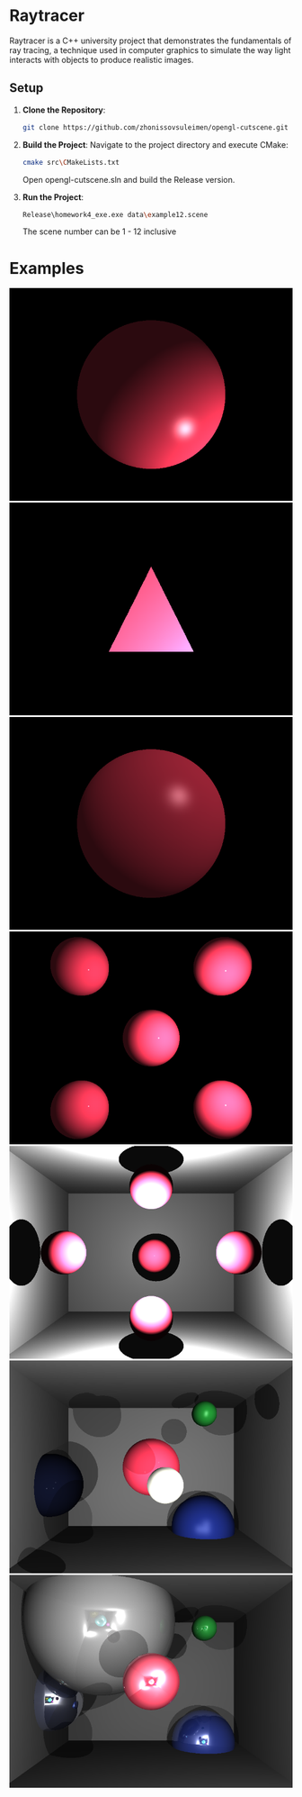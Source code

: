 
# Raytracer

Raytracer is a C++ university project that demonstrates the fundamentals of ray tracing, a technique used in computer graphics to simulate the way light interacts with objects to produce realistic images.
## Setup

1. **Clone the Repository**:

   ```bash
   git clone https://github.com/zhonissovsuleimen/opengl-cutscene.git
   ```
   
2. **Build the Project**:
   Navigate to the project directory and execute CMake:
   
   ```bash
   cmake src\CMakeLists.txt
   ```

   Open opengl-cutscene.sln and build the Release version.
  
4. **Run the Project**:

   ```bash
   Release\homework4_exe.exe data\example12.scene
   ```
   The scene number can be 1 - 12 inclusive

# Examples

![Scene 3](data/example3.png)
![Scene 4](data/example4.png)
![Scene 6](data/example6.png)
![Scene 8](data/example8.png)
![Scene 10](data/example10.png)
![Scene 11](data/example11.png)
![Scene 12](data/example12.png)
